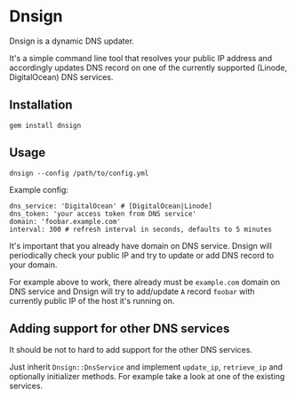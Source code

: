 # Dnsign

Dnsign is a dynamic DNS updater.

It's a simple command line tool that resolves your public IP address and accordingly updates DNS record on one of the currently supported (Linode, DigitalOcean) DNS services.

## Installation

`gem install dnsign`

## Usage

`dnsign --config /path/to/config.yml`

Example config:

```
dns_service: 'DigitalOcean' # [DigitalOcean|Linode]
dns_token: 'your access token from DNS service'
domain: 'foobar.example.com'
interval: 300 # refresh interval in seconds, defaults to 5 minutes
```

It's important that you already have domain on DNS service. Dnsign will periodically check your public IP and try to update or add DNS record to your domain.

For example above to work, there already must be `example.com` domain on DNS service and Dnsign will try to add/update `A` record `foobar` with currently public IP of the host it's running on.

## Adding support for other DNS services

It should be not to hard to add support for the other DNS services.

Just inherit `Dnsign::DnsService` and implement `update_ip`, `retrieve_ip` and optionally initializer methods. For example take a look at one of the existing services.
